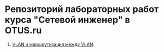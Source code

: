 # Репозиторий лабораторных работ курса "Сетевой инженер" в OTUS.ru
1. [VLAN и маршрутизация между VLAN](labs/lab00).

